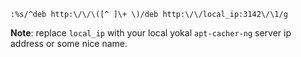 ```
:%s/^deb http:\/\/\([^ ]\+ \)/deb http:\/\/local_ip:3142\/\1/g
```

**Note**: replace `local_ip` with your local yokal `apt-cacher-ng` server ip address
or some nice name.